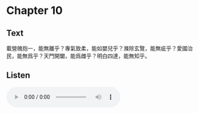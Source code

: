 # Chapter 10

## Text

載營魄抱一，能無離乎？專氣致柔，能如嬰兒乎？滌除玄覽，能無疵乎？愛國治民，能無爲乎？天門開闔，能爲雌乎？明白四達，能無知乎。

## Listen

<audio controls>
  <source src="./generated_audio/daodejing_10.wav" type="audio/wav">
  Your browser does not support the audio element.
</audio>
